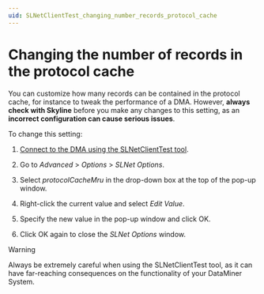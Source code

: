 ```yaml
---
uid: SLNetClientTest_changing_number_records_protocol_cache
---
```


# Changing the number of records in the protocol cache

You can customize how many records can be contained in the protocol cache, for instance to tweak the performance of a DMA. However, **always check with Skyline** before you make any changes to this setting, as an **incorrect configuration can cause serious issues**.

To change this setting:

1. [Connect to the DMA using the SLNetClientTest tool](xref:Connecting_to_a_DMA_with_the_SLNetClientTest_tool).

1. Go to *Advanced* > *Options* > *SLNet Options*.

1. Select *protocolCacheMru* in the drop-down box at the top of the pop-up window.

1. Right-click the current value and select *Edit Value*.

1. Specify the new value in the pop-up window and click OK.

1. Click OK again to close the *SLNet Options* window.

> [!WARNING]
> Always be extremely careful when using the SLNetClientTest tool, as it can have far-reaching consequences on the functionality of your DataMiner System.
